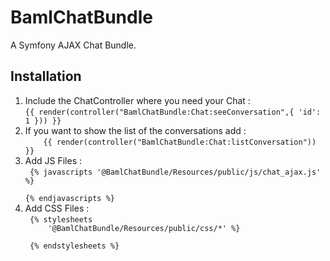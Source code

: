 <h1>BamlChatBundle</h1>

A Symfony AJAX Chat Bundle.

<h2>Installation</h2>

<ol>
  <li>Include the ChatController where you need your Chat : <br/>
   <code>{{ render(controller("BamlChatBundle:Chat:seeConversation",{ 'id': 1 })) }}</code></li>
   <li>If you want to show the list of the conversations add :<br/>
   <code>    {{ render(controller("BamlChatBundle:Chat:listConversation")) }}</code></li>
   <li>Add JS Files : <br/>   <code> {% javascripts '@BamlChatBundle/Resources/public/js/chat_ajax.js' %}
    <script type="text/javascript" src="{{ asset_url }}"></script> 
{% endjavascripts %}</code> </li>
   <li>Add CSS Files :<br/> <code> {% stylesheets
     '@BamlChatBundle/Resources/public/css/*' %}
     <link rel="stylesheet" href="{{ asset_url }}"/>
 {% endstylesheets %} </code></li>
</ol>
